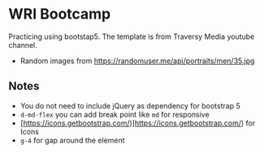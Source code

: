# WRI Bootcamp
Practicing using bootstap5.  The template is from Traversy Media youtube channel.

- Random images from https://randomuser.me/api/portraits/men/35.jpg

## Notes
- You do not need to include jQuery as dependency for bootstrap 5
- `d-md-flex` you can add break point like `md` for responsive
- [https://icons.getbootstrap.com/)]https://icons.getbootstrap.com/) for Icons
- `g-4` for gap around the element
